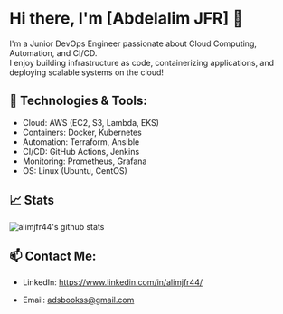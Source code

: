 # Hi there, I'm [Abdelalim JFR] 👋

I'm a Junior DevOps Engineer passionate about Cloud Computing, Automation, and CI/CD.  
I enjoy building infrastructure as code, containerizing applications, and deploying scalable systems on the cloud!

## 🔧 Technologies & Tools:
- Cloud: AWS (EC2, S3, Lambda, EKS)
- Containers: Docker, Kubernetes
- Automation: Terraform, Ansible
- CI/CD: GitHub Actions, Jenkins
- Monitoring: Prometheus, Grafana
- OS: Linux (Ubuntu, CentOS)

## 📈 Stats
![alimjfr44's github stats](https://github-readme-stats.vercel.app/api?username=alimjfr44&show_icons=true&theme=tokyonight)

## 📫 Contact Me:


- LinkedIn: https://www.linkedin.com/in/alimjfr44/


- Email: adsbookss@gmail.com

